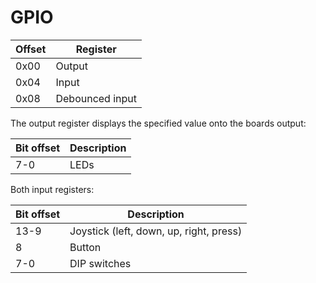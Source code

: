 # GPIO

| Offset | Register |
|--------|----------|
| 0x00   | Output   |
| 0x04   | Input    |
| 0x08   | Debounced input |

The output register displays the specified value onto the boards output:

| Bit offset | Description |
|------------|-------------|
| 7-0        | LEDs        |

Both input registers:

| Bit offset | Description |
|------------|-------------|
| 13-9       | Joystick (left, down, up, right, press) |
| 8          | Button |
| 7-0        | DIP switches |
